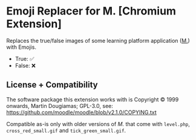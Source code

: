 # Emoji Replacer for M. [Chromium Extension]

Replaces the true/false images of some learning platform application ([M.](https://moodle.com/)) with Emojis.

- True: ✅
- False: ❌


## License + Compatibility

The software package this extension works with is Copyright © 1999 onwards, Martin Dougiamas;
GPL-3.0, see: https://github.com/moodle/moodle/blob/v2.1.0/COPYING.txt

Compatible as-is only with older versions of *M.* that come with `level.php`, `cross_red_small.gif` and `tick_green_small.gif`.
